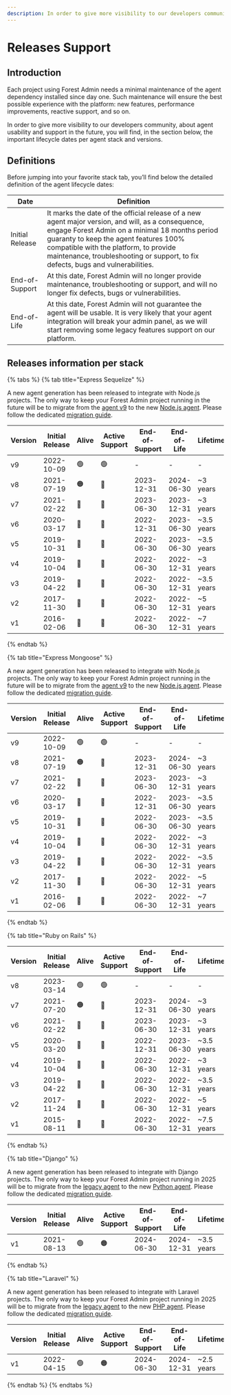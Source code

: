```yaml
---
description: In order to give more visibility to our developers community, about agent usability and support in the future, you will find, in this page, the important lifecycle dates per agent stack and versions.
---
```


# Releases Support

## Introduction

Each project using Forest Admin needs a minimal maintenance of the agent dependency installed since day one.
Such maintenance will ensure the best possible experience with the platform: new features, performance improvements, reactive support, and so on.

In order to give more visibility to our developers community, about agent usability and support in the future, you will find, in the section below, the important lifecycle dates per agent stack and versions.

## Definitions

Before jumping into your favorite stack tab, you’ll find below the detailed definition of the agent lifecycle dates:

| Date            | Definition                                                                                                                                                                                                                                                                                                                 |
| --------------- | -------------------------------------------------------------------------------------------------------------------------------------------------------------------------------------------------------------------------------------------------------------------------------------------------------------------------- |
| Initial Release | It marks the date of the official release of a new agent major version, and will, as a consequence, engage Forest Admin on a minimal 18 months period guaranty to keep the agent features 100% compatible with the platform, to provide maintenance, troubleshooting or support, to fix defects, bugs and vulnerabilities. |
| End-of-Support  | At this date, Forest Admin will no longer provide maintenance, troubleshooting or support, and will no longer fix defects, bugs or vulnerabilities.                                                                                                                                                                        |
| End-of-Life     | At this date, Forest Admin will not guarantee the agent will be usable. It is very likely that your agent integration will break your admin panel, as we will start removing some legacy features support on our platform.                                                                                                 |

## Releases information per stack

{% tabs %}
{% tab title="Express Sequelize" %}

A new agent generation has been released to integrate with Node.js projects.
The only way to keep your Forest Admin project running in the future will be to migrate from the [agent v9](https://github.com/ForestAdmin/forest-express-sequelize) to the new [Node.js agent](https://github.com/ForestAdmin/agent-nodejs).
Please follow the dedicated [migration guide](https://docs.forestadmin.com/developer-guide-agents-nodejs/getting-started/migrating).

| Version | Initial Release | Alive | Active Support | End-of-Support | End-of-Life | Lifetime   |
| ------- | --------------- | ----- | -------------- | -------------- | ----------- | ---------- |
| v9      | 2022-10-09      | 🟢    | 🟢             | -              | -           | -          |
| v8      | 2021-07-19      | 🟠    | 🔴             | 2023-12-31     | 2024-06-30  | ~3 years   |
| v7      | 2021-02-22      | 🔴    | 🔴             | 2023-06-30     | 2023-12-31  | ~3 years   |
| v6      | 2020-03-17      | 🔴    | 🔴             | 2022-12-31     | 2023-06-30  | ~3.5 years |
| v5      | 2019-10-31      | 🔴    | 🔴             | 2022-06-30     | 2023-06-30  | ~3.5 years |
| v4      | 2019-10-04      | 🔴    | 🔴             | 2022-06-30     | 2022-12-31  | ~3 years   |
| v3      | 2019-04-22      | 🔴    | 🔴             | 2022-06-30     | 2022-12-31  | ~3.5 years |
| v2      | 2017-11-30      | 🔴    | 🔴             | 2022-06-30     | 2022-12-31  | ~5 years   |
| v1      | 2016-02-06      | 🔴    | 🔴             | 2022-06-30     | 2022-12-31  | ~7 years   |

{% endtab %}

{% tab title="Express Mongoose" %}

A new agent generation has been released to integrate with Node.js projects.
The only way to keep your Forest Admin project running in the future will be to migrate from the [agent v9](https://github.com/ForestAdmin/forest-express-mongoose) to the new [Node.js agent](https://github.com/ForestAdmin/agent-nodejs).
Please follow the dedicated [migration guide](https://docs.forestadmin.com/developer-guide-agents-nodejs/getting-started/migrating).

| Version | Initial Release | Alive | Active Support | End-of-Support | End-of-Life | Lifetime   |
| ------- | --------------- | ----- | -------------- | -------------- | ----------- | ---------- |
| v9      | 2022-10-09      | 🟢    | 🟢             | -              | -           | -          |
| v8      | 2021-07-19      | 🟠    | 🔴             | 2023-12-31     | 2024-06-30  | ~3 years   |
| v7      | 2021-02-22      | 🔴    | 🔴             | 2023-06-30     | 2023-12-31  | ~3 years   |
| v6      | 2020-03-17      | 🔴    | 🔴             | 2022-12-31     | 2023-06-30  | ~3.5 years |
| v5      | 2019-10-31      | 🔴    | 🔴             | 2022-06-30     | 2023-06-30  | ~3.5 years |
| v4      | 2019-10-04      | 🔴    | 🔴             | 2022-06-30     | 2022-12-31  | ~3 years   |
| v3      | 2019-04-22      | 🔴    | 🔴             | 2022-06-30     | 2022-12-31  | ~3.5 years |
| v2      | 2017-11-30      | 🔴    | 🔴             | 2022-06-30     | 2022-12-31  | ~5 years   |
| v1      | 2016-02-06      | 🔴    | 🔴             | 2022-06-30     | 2022-12-31  | ~7 years   |

{% endtab %}

{% tab title="Ruby on Rails" %}

| Version | Initial Release | Alive | Active Support | End-of-Support | End-of-Life | Lifetime   |
| ------- | --------------- | ----- | -------------- | -------------- | ----------- | ---------- |
| v8      | 2023-03-14      | 🟢    | 🟢             | -              | -           | -          |
| v7      | 2021-07-20      | 🟠    | 🔴             | 2023-12-31     | 2024-06-30  | ~3 years   |
| v6      | 2021-02-22      | 🔴    | 🔴             | 2023-06-30     | 2023-12-31  | ~3 years   |
| v5      | 2020-03-20      | 🔴    | 🔴             | 2022-12-31     | 2023-06-30  | ~3.5 years |
| v4      | 2019-10-04      | 🔴    | 🔴             | 2022-06-30     | 2022-12-31  | ~3 years   |
| v3      | 2019-04-22      | 🔴    | 🔴             | 2022-06-30     | 2022-12-31  | ~3.5 years |
| v2      | 2017-11-24      | 🔴    | 🔴             | 2022-06-30     | 2022-12-31  | ~5 years   |
| v1      | 2015-08-11      | 🔴    | 🔴             | 2022-06-30     | 2022-12-31  | ~7.5 years |

{% endtab %}

{% tab title="Django" %}

A new agent generation has been released to integrate with Django projects.
The only way to keep your Forest Admin project running in 2025 will be to migrate from the [legacy agent](https://github.com/ForestAdmin/django-forestadmin) to the new [Python agent](https://github.com/ForestAdmin/agent-python).
Please follow the dedicated [migration guide](https://docs.forestadmin.com/developer-guide-agents-python/getting-started/migrating).

| Version | Initial Release | Alive | Active Support | End-of-Support | End-of-Life | Lifetime   |
| ------- | --------------- | ----- | -------------- | -------------- | ----------- | ---------- |
| v1      | 2021-08-13      | 🟢    | 🟠             | 2024-06-30     | 2024-12-31  | ~3.5 years |

{% endtab %}

{% tab title="Laravel" %}

A new agent generation has been released to integrate with Laravel projects.
The only way to keep your Forest Admin project running in 2025 will be to migrate from the [legacy agent](https://github.com/ForestAdmin/laravel-forestadmin) to the new [PHP agent](https://github.com/ForestAdmin/agent-php).
Please follow the dedicated [migration guide](https://docs.forestadmin.com/developer-guide-agents-php/getting-started/migrating).

| Version | Initial Release | Alive | Active Support | End-of-Support | End-of-Life | Lifetime   |
| ------- | --------------- | ----- | -------------- | -------------- | ----------- | ---------- |
| v1      | 2022-04-15      | 🟢    | 🟠             | 2024-06-30     | 2024-12-31  | ~2.5 years |

{% endtab %}
{% endtabs %}
